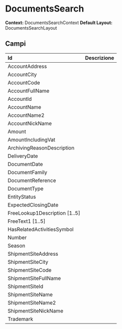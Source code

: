 # DocumentsSearch

**Context:** DocumentsSearchContext
**Default Layout:** DocumentsSearchLayout



## Campi

| Id | Descrizione | 
| :--- | :--- | 
| AccountAddress |  | 
| AccountCity |  | 
| AccountCode |  | 
| AccountFullName |  | 
| AccountId |  | 
| AccountName |  | 
| AccountName2 |  | 
| AccountNickName |  | 
| Amount |  | 
| AmountIncludingVat |  | 
| ArchivingReasonDescription |  | 
| DeliveryDate |  | 
| DocumentDate |  | 
| DocumentFamily |  | 
| DocumentReference |  | 
| DocumentType |  | 
| EntityStatus |  | 
| ExpectedClosingDate |  | 
| FreeLookup1Description \[1..5\] |  | 
| FreeText1 \[1..5\] |  | 
| HasRelatedActivitiesSymbol |  | 
| Number |  | 
| Season |  | 
| ShipmentSiteAddress |  | 
| ShipmentSiteCity |  | 
| ShipmentSiteCode |  | 
| ShipmentSiteFullName |  | 
| ShipmentSiteId |  | 
| ShipmentSiteName |  | 
| ShipmentSiteName2 |  | 
| ShipmentSiteNickName |  | 
| Trademark |  | 

